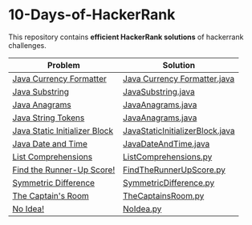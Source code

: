 # 10-Days-of-HackerRank

This repository contains <b>efficient HackerRank solutions</b> of hackerrank challenges.

| Problem | Solution |
| --- | ---|
| [Java Currency Formatter](https://www.hackerrank.com/challenges/java-currency-formatter/problem) | [Java Currency Formatter.java](https://github.com/Shreesh-T/10-Days-of-HackerRank/tree/master/Java-Language-Proficiency)|
| [Java Substring](hackerrank.com/challenges/java-substring/problem) | [JavaSubstring.java](https://github.com/Shreesh-T/10-Days-of-HackerRank/blob/master/Java-Language-Proficiency/JavaSubstring.java)|
| [Java Anagrams](https://www.hackerrank.com/challenges/java-anagrams/problem) | [JavaAnagrams.java](https://github.com/Shreesh-T/10-Days-of-HackerRank/blob/master/Java-Language-Proficiency/JavaAnagrams.java)|
| [Java String Tokens](https://www.hackerrank.com/challenges/java-string-tokens/problem) | [JavaAnagrams.java](https://github.com/Shreesh-T/10-Days-of-HackerRank/blob/master/Java-Language-Proficiency/JavaAnagrams.java)|
| [Java Static Initializer Block](https://www.hackerrank.com/challenges/java-static-initializer-block/problem) | [JavaStaticInitializerBlock.java](https://github.com/Shreesh-T/10-Days-of-HackerRank/blob/master/Java-Language-Proficiency/JavaStaticInitializerBlock.java)|
| [Java Date and Time](https://www.hackerrank.com/challenges/java-date-and-time/problem) | [JavaDateAndTime.java](https://github.com/Shreesh-T/10-Days-of-HackerRank/blob/master/Java-Language-Proficiency/JavaDateAndTime.java)|
| [List Comprehensions](https://www.hackerrank.com/challenges/list-comprehensions/problem) | [ListComprehensions.py](https://github.com/Shreesh-T/10-Days-of-HackerRank/blob/master/Python-Language-Proficiency/ListComprehensions.py)|
| [Find the Runner-Up Score!](https://www.hackerrank.com/challenges/find-second-maximum-number-in-a-list/problem)| [FindTheRunnerUpScore.py](https://github.com/Shreesh-T/10-Days-of-HackerRank/blob/master/Python-Language-Proficiency/FindTheRunnerUpScore.py)|
| [Symmetric Difference](https://www.hackerrank.com/challenges/py-set-symmetric-difference-operation/problem)|[SymmetricDifference.py](https://github.com/Shreesh-T/10-Days-of-HackerRank/blob/master/Python-Language-Proficiency/SymmetricDifference.py)|
|[The Captain's Room](https://www.hackerrank.com/challenges/py-the-captains-room/problem)|[TheCaptainsRoom.py](https://github.com/Shreesh-T/10-Days-of-HackerRank/blob/master/Python-Language-Proficiency/TheCaptainsRoom.py)|
|[No Idea!](https://www.hackerrank.com/challenges/no-idea/problem)|[NoIdea.py](https://github.com/Shreesh-T/10-Days-of-HackerRank/blob/master/Python-Language-Proficiency/NoIdea.py)|
